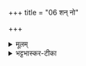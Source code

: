+++
title = "06 शन् नो"

+++


<details><summary>मूलम्</summary>

शन् नो॑ दे॒वीर् अ॒भिष्ट॑ये ।  
आपो॑ भवन्तु पी॒तये᳚ ।  
शय्ँयोर् अ॒भि स्र॑वन्तु नः ।
</details>

<details><summary>भट्टभास्कर-टीका</summary>

देवीः देव्यः 'वा छन्दसि' इति पूर्वसवर्णदीर्घत्वम् । नः अस्माकं आपः शं सुखहेतवो भवन्तु । अभिष्टये आभिमुख्येन देवान् यष्टुम् । यजेरिच्छतेर्वा क्तिन् । अभीष्टफलसिद्धये । पररूपं कतन्तवत् । किञ्च - पीतये पानाय च भवन्तु । किञ्च - उपजीव्याश्च भवन्तु लोकस्य । किञ्च - शं आगतानां रोगभयादीनां शमनम् । शाम्यतेः क्विप् । योः यावयितृता पृथक्करणमनागतानां तेषामुत्पत्तिनिरोधः । यौतेरसुनि गुणे अडभावश्छान्दसः । तदुभयमापः नः अस्माकं अभिस्रवन्तु आभिमुख्येन प्रसृतमुत्पादयन्तु ॥
</details>